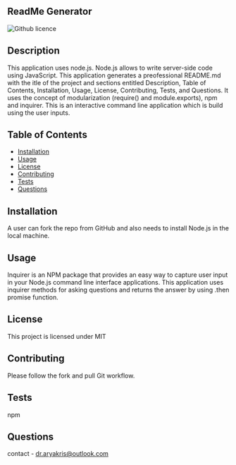 ## ReadMe Generator
 ![Github licence](http://img.shields.io/badge/license-MIT-blue.svg)



## Description
This application uses node.js. Node.js allows to write server-side code using JavaScript. This application generates a preofessional README.md with the itle of the project and sections entitled Description, Table of Contents, Installation, Usage, License, Contributing, Tests, and Questions. It uses the concept of modularization (require() and module.exports), npm and inquirer. This is an interactive command line application which is build using the user inputs. 

## Table of Contents 

  * [Installation](#installation)
  * [Usage](#usage)
  * [License](#license)
  * [Contributing](#contributing)
  * [Tests](#tests)
  * [Questions](#questions)


## Installation

  A user can fork the repo from GitHub and also needs to install Node.js in the local machine. 

## Usage

Inquirer is an NPM package that provides an easy way to capture user input in your Node.js command line interface applications. This application uses inquirer methods for asking questions and returns the answer by using .then promise function. 


## License 

This project is licensed under MIT



## Contributing

Please follow the fork and pull Git workflow. 

## Tests

npm

## Questions

contact - dr.aryakris@outlook.com


